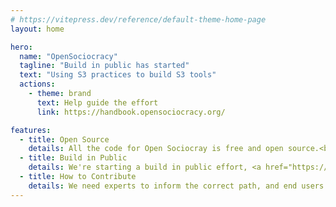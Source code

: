 ```yaml
---
# https://vitepress.dev/reference/default-theme-home-page
layout: home

hero:
  name: "OpenSociocracy"
  tagline: "Build in public has started"
  text: "Using S3 practices to build S3 tools"
  actions:
    - theme: brand
      text: Help guide the effort
      link: https://handbook.opensociocracy.org/

features:
  - title: Open Source
    details: All the code for Open Sociocray is free and open source.<br /><br /><a href="https://handbook.opensociocracy.org/why-use-open-source/">Why Open Source?</a>
  - title: Build in Public
    details: We're starting a build in public effort, <a href="https://handbook.opensociocracy.org">help us define it</a>.<br /><br /><a href="https://handbook.opensociocracy.org/why-build-in-public/">Why Build in Public?</a>
  - title: How to Contribute
    details: We need experts to inform the correct path, and end users to define how they want to get there.<br /><br /><a href="https://handbook.opensociocracy.org/contributing/">Lend a hand</a>
---
```


